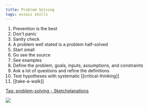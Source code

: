 ```yaml
---
title: Problem Solving
tags: essais skills
---
```


1. Prevention is the best
2. Don't panic
3. Sanity check
4. A problem well stated is a problem half-solved
5. Start small
6. Go see the source
7. See examples
8. Define the problem, goals, inputs, assumptions, and constraints
9. Ask a lot of questions and refine the definitions
10. Test hypotheses with systematic [[critical-thinking]]
11. [[take-a-walk]]

[Tag: problem-solving - Sketchplanations](https://sketchplanations.com/tags/problem-solving)

![](/assets/static/img/point-positive.jpg)